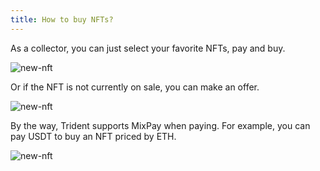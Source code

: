```yaml
---
title: How to buy NFTs?
---
```


As a collector, you can just select your favorite NFTs, pay and buy.

![new-nft](@site/static/img/docs/tutorials/buy-now.jpg)

Or if the NFT is not currently on sale, you can make an offer.

![new-nft](@site/static/img/docs/tutorials/make-offer.jpg)

By the way, Trident supports MixPay when paying. For example, you can pay USDT to buy an NFT priced by ETH.

![new-nft](@site/static/img/docs/tutorials/pay-with-mixpay.jpg)
